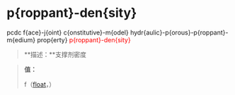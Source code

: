 # p{roppant}-den{sity}
pcdc f{ace}-j{oint} c{onstitutive}-m{odel} hydr{aulic}-p{orous}-p{roppant}-m{edium} prop{erty} <span style='color: red;'>p{roppant}-den{sity}</span>
> **描述：**支撑剂密度

> 
> **值：**
> 
> f（[float](数据类型/float/)，）

